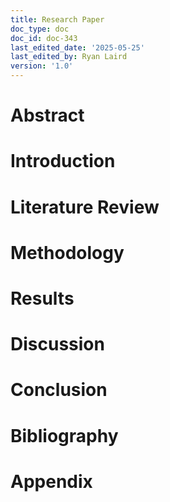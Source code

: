 ```yaml
---
title: Research Paper
doc_type: doc
doc_id: doc-343
last_edited_date: '2025-05-25'
last_edited_by: Ryan Laird
version: '1.0'
---
```


<!-- Unsupported block type: callout -->

<!-- Unsupported block type: table_of_contents -->

# Abstract

# Introduction

# Literature Review

# Methodology

# Results

# Discussion

# Conclusion

# Bibliography

# Appendix
